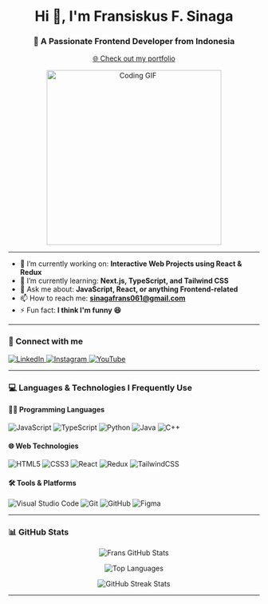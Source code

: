 <h1 align="center">Hi 👋, I'm Fransiskus F. Sinaga</h1>
<h3 align="center">🚀 A Passionate Frontend Developer from Indonesia</h3>

<p align="center">
  <a href="https://frnss24.github.io/My-Porto/" target="_blank">🌐 Check out my portfolio</a>
</p>

<p align="center">
  <img src="https://media.giphy.com/media/qgQUggAC3Pfv687qPC/giphy.gif" width="350" alt="Coding GIF" />
</p>

---

- 🔭 I’m currently working on: **Interactive Web Projects using React & Redux**  
- 🌱 I’m currently learning: **Next.js, TypeScript, and Tailwind CSS**  
- 💬 Ask me about: **JavaScript, React, or anything Frontend-related**  
- 📫 How to reach me: **sinagafrans061@gmail.com**  
- ⚡ Fun fact: **I think I'm funny 😆**

---

### 🤝 Connect with me

<p align="left">
  <a href="https://www.linkedin.com/in/fransiskus-sinaga241/" target="_blank">
    <img src="https://img.shields.io/badge/LinkedIn-0077B5?style=for-the-badge&logo=linkedin&logoColor=white" alt="LinkedIn">
  </a>
  <a href="https://www.instagram.com/frnss24" target="_blank">
    <img src="https://img.shields.io/badge/Instagram-E4405F?style=for-the-badge&logo=instagram&logoColor=white" alt="Instagram">
  </a>
  <a href="https://youtu.be/8UQNkXU1I9A" target="_blank">
    <img src="https://img.shields.io/badge/Youtube-FF0000?style=for-the-badge&logo=youtube&logoColor=white" alt="YouTube">
  </a>
</p>

---

### 💻 Languages & Technologies I Frequently Use

#### 👨‍💻 Programming Languages
![JavaScript](https://img.shields.io/badge/JavaScript-F7DF1E?style=for-the-badge&logo=javascript&logoColor=000)
![TypeScript](https://img.shields.io/badge/TypeScript-3178C6?style=for-the-badge&logo=typescript&logoColor=fff)
![Python](https://img.shields.io/badge/Python-3776AB?style=for-the-badge&logo=python&logoColor=white)
![Java](https://img.shields.io/badge/Java-007396?style=for-the-badge&logo=java&logoColor=white)
![C++](https://img.shields.io/badge/C++-00599C?style=for-the-badge&logo=cplusplus&logoColor=white)

#### 🌐 Web Technologies
![HTML5](https://img.shields.io/badge/HTML5-E34F26?style=for-the-badge&logo=html5&logoColor=white)
![CSS3](https://img.shields.io/badge/CSS3-1572B6?style=for-the-badge&logo=css3&logoColor=white)
![React](https://img.shields.io/badge/React-20232A?style=for-the-badge&logo=react&logoColor=61DAFB)
![Redux](https://img.shields.io/badge/Redux-764ABC?style=for-the-badge&logo=redux&logoColor=white)
![TailwindCSS](https://img.shields.io/badge/TailwindCSS-06B6D4?style=for-the-badge&logo=tailwindcss&logoColor=white)

#### 🛠️ Tools & Platforms
![Visual Studio Code](https://img.shields.io/badge/VSCode-007ACC?style=for-the-badge&logo=visual-studio-code&logoColor=white)
![Git](https://img.shields.io/badge/Git-F05032?style=for-the-badge&logo=git&logoColor=white)
![GitHub](https://img.shields.io/badge/GitHub-181717?style=for-the-badge&logo=github&logoColor=white)
![Figma](https://img.shields.io/badge/Figma-F24E1E?style=for-the-badge&logo=figma&logoColor=white)

---

### 📊 GitHub Stats

<p align="center">
  <img src="https://github-readme-stats.vercel.app/api?username=Frnss24&show_icons=true&theme=radical" alt="Frans GitHub Stats" />
</p>

<p align="center">
  <img src="https://github-readme-stats.vercel.app/api/top-langs/?username=Frnss24&layout=compact&theme=tokyonight" alt="Top Languages" />
</p>

<p align="center">
  <img src="https://streak-stats.demolab.com?user=Frnss24&theme=nightowl&border_radius=5.5" alt="GitHub Streak Stats" />
</p>

---
